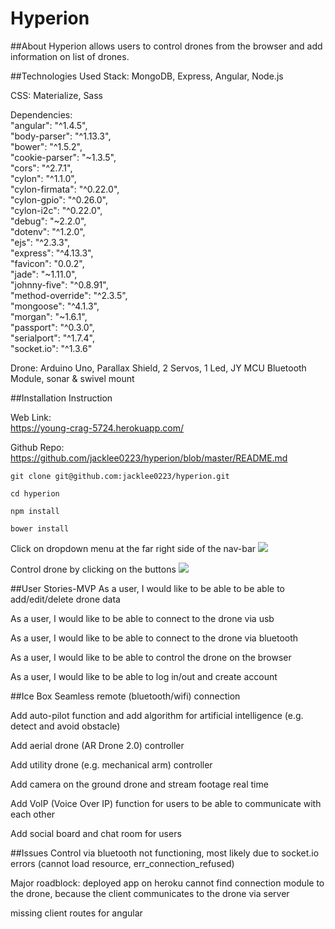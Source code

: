 # Hyperion

##About
Hyperion allows users to control drones from the browser and add information on list of drones.

##Technologies Used
Stack: MongoDB, Express, Angular, Node.js

CSS: Materialize, Sass

Dependencies:     
	"angular": "^1.4.5",
    <br>"body-parser": "^1.13.3",
    <br>"bower": "^1.5.2",
    <br>"cookie-parser": "~1.3.5",
    <br>"cors": "^2.7.1",
    <br>"cylon": "^1.1.0",
    <br>"cylon-firmata": "^0.22.0",
    <br>"cylon-gpio": "^0.26.0",
    <br>"cylon-i2c": "^0.22.0",
    <br>"debug": "~2.2.0",
    <br>"dotenv": "^1.2.0",
    <br>"ejs": "^2.3.3",
    <br>"express": "^4.13.3",
    <br>"favicon": "0.0.2",
    <br>"jade": "~1.11.0",
    <br>"johnny-five": "^0.8.91",
    <br>"method-override": "^2.3.5",
    <br>"mongoose": "^4.1.3",
    <br>"morgan": "~1.6.1",
    <br>"passport": "^0.3.0",
    <br>"serialport": "^1.7.4",
    <br>"socket.io": "^1.3.6"

Drone: Arduino Uno, Parallax Shield, 2 Servos, 1 Led, JY MCU Bluetooth Module, sonar & swivel mount

##Installation Instruction

Web Link: <br>
https://young-crag-5724.herokuapp.com/

Github Repo: <br>
https://github.com/jacklee0223/hyperion/blob/master/README.md

```
git clone git@github.com:jacklee0223/hyperion.git
```

```
cd hyperion
```

```
npm install
```

```
bower install
```

Click on dropdown menu at the far right side of the nav-bar
<img src="https://i.imgur.com/od8W2i3.png">

Control drone by clicking on the buttons
<img src="https://i.imgur.com/FGomeX4.png">

##User Stories-MVP
As a user, I would like to be able to be able to add/edit/delete drone data

As a user, I would like to be able to connect to the drone via usb

As a user, I would like to be able to connect to the drone via bluetooth

As a user, I would like to be able to control the drone on the browser

As a user, I would like to be able to log in/out and create account

##Ice Box
Seamless remote (bluetooth/wifi) connection

Add auto-pilot function and add algorithm for artificial intelligence (e.g. detect and avoid obstacle)

Add aerial drone (AR Drone 2.0) controller

Add utility drone (e.g. mechanical arm) controller

Add camera on the ground drone and stream footage real time

Add VoIP (Voice Over IP) function for users to be able to communicate with each other

Add social board and chat room for users

##Issues
Control via bluetooth not functioning, most likely due to socket.io errors (cannot load resource, err_connection_refused)

Major roadblock: deployed app on heroku cannot find connection module to the drone, because the client communicates to the drone via server

missing client routes for angular